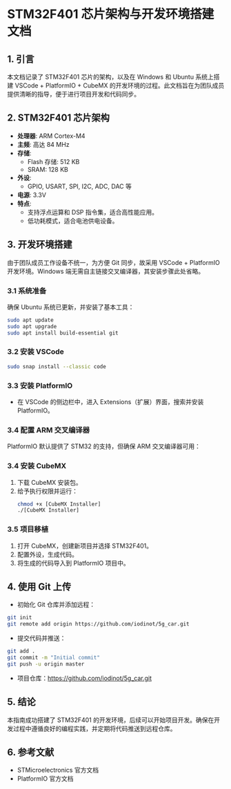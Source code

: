 # STM32F401 芯片架构与开发环境搭建文档

## 1. 引言
本文档记录了 STM32F401 芯片的架构，以及在 Windows 和 Ubuntu 系统上搭建 VSCode + PlatformIO + CubeMX 的开发环境的过程。此文档旨在为团队成员提供清晰的指导，便于进行项目开发和代码同步。

## 2. STM32F401 芯片架构
- **处理器**: ARM Cortex-M4
- **主频**: 高达 84 MHz
- **存储**:
  - Flash 存储: 512 KB
  - SRAM: 128 KB
- **外设**:
  - GPIO, USART, SPI, I2C, ADC, DAC 等
- **电源**: 3.3V
- **特点**:
  - 支持浮点运算和 DSP 指令集，适合高性能应用。
  - 低功耗模式，适合电池供电设备。

## 3. 开发环境搭建

由于团队成员工作设备不统一，为方便 Git 同步，故采用 VSCode + PlatformIO 开发环境。Windows 端无需自主链接交叉编译器，其安装步骤此处省略。

### 3.1 系统准备
确保 Ubuntu 系统已更新，并安装了基本工具：
```bash
sudo apt update
sudo apt upgrade
sudo apt install build-essential git
```

### 3.2 安装 VSCode
```bash
sudo snap install --classic code
```

### 3.3 安装 PlatformIO
 - 在 VSCode 的侧边栏中，进入 Extensions（扩展）界面，搜索并安装 PlatformIO。
  
### 3.4 配置 ARM 交叉编译器
PlatformIO 默认提供了 STM32 的支持，但确保 ARM 交叉编译器可用：
 
### 3.4 安装 CubeMX
1. 下载 CubeMX 安装包。
2. 给予执行权限并运行：
   ```bash
   chmod +x [CubeMX Installer]
   ./[CubeMX Installer]
   ```

### 3.5 项目移植
1. 打开 CubeMX，创建新项目并选择 STM32F401。
2. 配置外设，生成代码。
3. 将生成的代码导入到 PlatformIO 项目中。

## 4. 使用 Git 上传
- 初始化 Git 仓库并添加远程：
```bash
git init
git remote add origin https://github.com/iodinot/5g_car.git
```
- 提交代码并推送：
```bash
git add .
git commit -m "Initial commit"
git push -u origin master
```

- 项目仓库：https://github.com/iodinot/5g_car.git

## 5. 结论
本指南成功搭建了 STM32F401 的开发环境，后续可以开始项目开发。确保在开发过程中遵循良好的编程实践，并定期将代码推送到远程仓库。

## 6. 参考文献
- STMicroelectronics 官方文档
- PlatformIO 官方文档
